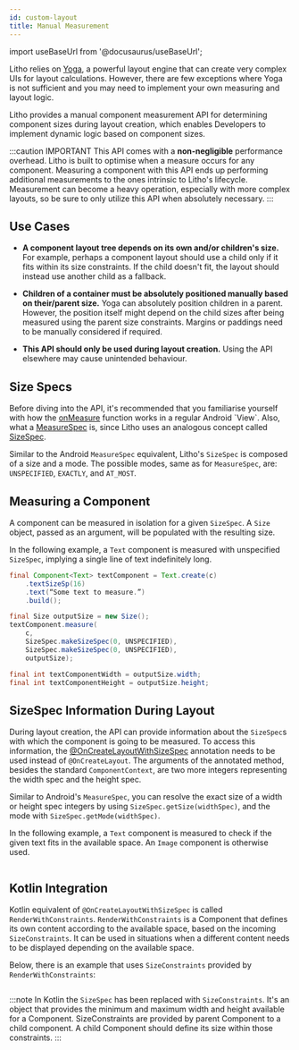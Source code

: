 ```yaml
---
id: custom-layout
title: Manual Measurement
---
```

import useBaseUrl from '@docusaurus/useBaseUrl';

Litho relies on [Yoga](https://yogalayout.dev/docs/), a powerful layout engine that can create very complex UIs for layout calculations.  However, there are few exceptions where Yoga is not sufficient and you may need to implement your own measuring and layout logic.

Litho provides a manual component measurement API for determining component sizes during layout creation, which enables Developers to implement dynamic logic based on component sizes.

:::caution IMPORTANT
 This API comes with a **non-negligible** performance overhead.
 Litho is built to optimise when a measure occurs for any component. Measuring a component with this API ends up performing additional measurements to the ones intrinsic to Litho's lifecycle. Measurement can become a heavy operation, especially with more complex layouts, so be sure to only utilize this API when absolutely necessary.
:::

## Use Cases

* **A component layout tree depends on its own and/or children's size.** For example, perhaps a component layout should use a child only if it fits within its size constraints. If the child doesn't fit, the layout should instead use another child as a fallback.

* **Children of a container must be absolutely positioned manually based on their/parent size.** Yoga can absolutely position children in a parent. However, the position itself might depend on the child sizes after being measured using the parent size constraints. Margins or paddings need to be manually considered if required.

* **This API should only be used during layout creation.** Using the API elsewhere may cause unintended behaviour.

## Size Specs

Before diving into the API, it's recommended that you familiarise yourself with how the [onMeasure](https://developer.android.com/reference/android/view/View.html#onMeasure(int,%20int)) function works in a regular Android `View`.  Also,  what a [MeasureSpec](https://developer.android.com/reference/android/view/View.MeasureSpec.html) is, since Litho uses an analogous concept called [SizeSpec](pathname:///javadoc/com/facebook/litho/SizeSpec.html).

Similar to the Android `MeasureSpec` equivalent, Litho's `SizeSpec` is composed of a size and a mode. The possible modes, same as for `MeasureSpec`, are: `UNSPECIFIED`, `EXACTLY`, and `AT_MOST`.

## Measuring a Component

A component can be measured in isolation for a given `SizeSpec`. A `Size` object, passed as an argument, will be populated with the resulting size.

In the following example, a `Text` component is measured with unspecified `SizeSpec`, implying a single line of text indefinitely long.

```java
final Component<Text> textComponent = Text.create(c)
    .textSizeSp(16)
    .text(“Some text to measure.”)
    .build();

final Size outputSize = new Size();
textComponent.measure(
    c,
    SizeSpec.makeSizeSpec(0, UNSPECIFIED),
    SizeSpec.makeSizeSpec(0, UNSPECIFIED),
    outputSize);

final int textComponentWidth = outputSize.width;
final int textComponentHeight = outputSize.height;
```

## SizeSpec Information During Layout

During layout creation, the API can provide information about the `SizeSpec`s with which the component is going to be measured. To access this information, the [@OnCreateLayoutWithSizeSpec](pathname:///javadoc/com/facebook/litho/annotations/OnCreateLayoutWithSizeSpec.html) annotation needs to be used instead of `@OnCreateLayout`. The arguments of the annotated method, besides the standard `ComponentContext`, are two more integers representing the width spec and the height spec.

Similar to Android's `MeasureSpec`, you can resolve the exact size of a width or height spec integers by using `SizeSpec.getSize(widthSpec)`, and the mode with `SizeSpec.getMode(widthSpec)`.

In the following example, a `Text` component is measured to check if the given text fits in the available space. An `Image` component is otherwise used.

``` java file=sample/src/main/java/com/facebook/samples/litho/java/documentation/LongTextReplacerComponentSpec.java start=start_example end=end_example
```

## Kotlin Integration

Kotlin equivalent of `@OnCreateLayoutWithSizeSpec` is called `RenderWithConstraints`. `RenderWithConstraints` is a Component that defines its own content according to the available space, based on the incoming `SizeConstraints`. It can be used in situations when a different content needs to be displayed depending on the available space.

Below, there is an example that uses `SizeConstraints` provided by `RenderWithConstraints`:

``` kotlin file=sample/src/main/java/com/facebook/samples/litho/kotlin/renderwithconstraints/RenderWithConstraintsKComponent.kt start=start_renderwithconstraints_example end=end_renderwithconstraints_example
```

:::note
In Kotlin the `SizeSpec` has been replaced with `SizeConstraints`. It's an object that provides the minimum and maximum width and height available for a Component. SizeConstraints are provided by parent Component to a child component. A child Component should define its size within those constraints.
:::
